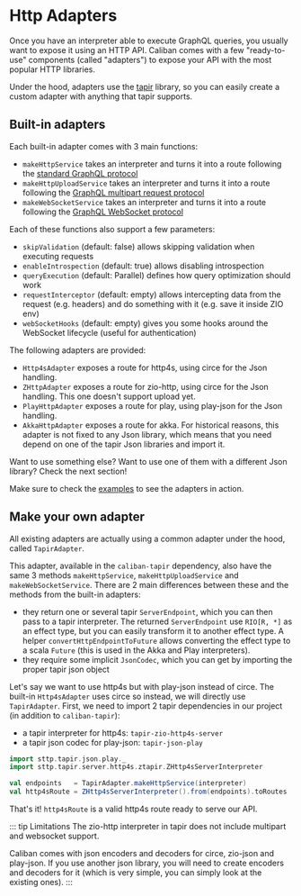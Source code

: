 # Http Adapters

Once you have an interpreter able to execute GraphQL queries, you usually want to expose it using an HTTP API.
Caliban comes with a few "ready-to-use" components (called "adapters") to expose your API with the most popular HTTP libraries.

Under the hood, adapters use the [tapir](https://tapir.softwaremill.com/en/latest/) library, so you can easily create a custom adapter with anything that tapir supports.

## Built-in adapters
Each built-in adapter comes with 3 main functions:
- `makeHttpService` takes an interpreter and turns it into a route following the [standard GraphQL protocol](https://graphql.org/learn/serving-over-http/#http-methods-headers-and-body)
- `makeHttpUploadService` takes an interpreter and turns it into a route following the [GraphQL multipart request protocol](https://github.com/jaydenseric/graphql-multipart-request-spec)
- `makeWebSocketService` takes an interpreter and turns it into a route following the [GraphQL WebSocket protocol](https://github.com/enisdenjo/graphql-ws/blob/master/PROTOCOL.md)

Each of these functions also support a few parameters:
- `skipValidation` (default: false) allows skipping validation when executing requests
- `enableIntrospection` (default: true) allows disabling introspection
- `queryExecution` (default: Parallel) defines how query optimization should work
- `requestInterceptor` (default: empty) allows intercepting data from the request (e.g. headers) and do something with it (e.g. save it inside ZIO env)
- `webSocketHooks` (default: empty) gives you some hooks around the WebSocket lifecycle (useful for authentication)

The following adapters are provided:
- `Http4sAdapter` exposes a route for http4s, using circe for the Json handling.
- `ZHttpAdapter` exposes a route for zio-http, using circe for the Json handling. This one doesn't support upload yet.
- `PlayHttpAdapter` exposes a route for play, using play-json for the Json handling.
- `AkkaHttpAdapter` exposes a route for akka. For historical reasons, this adapter is not fixed to any Json library, which means that you need depend on one of the tapir Json libraries and import it.

Want to use something else? Want to use one of them with a different Json library? Check the next section!

Make sure to check the [examples](examples.md) to see the adapters in action.

## Make your own adapter

All existing adapters are actually using a common adapter under the hood, called `TapirAdapter`.

This adapter, available in the `caliban-tapir` dependency, also have the same 3 methods `makeHttpService`, `makeHttpUploadService` and `makeWebSocketService`.
There are 2 main differences between these and the methods from the built-in adapters:
- they return one or several tapir `ServerEndpoint`, which you can then pass to a tapir interpreter. The returned `ServerEndpoint` use `RIO[R, *]` as an effect type, but you can easily transform it to another effect type. A helper `convertHttpEndpointToFuture` allows converting the effect type to a scala `Future` (this is used in the Akka and Play interpreters).
- they require some implicit `JsonCodec`, which you can get by importing the proper tapir json object

Let's say we want to use http4s but with play-json instead of circe. The built-in `Http4sAdapter` uses circe so instead, we will directly use `TapirAdapter`.
First, we need to import 2 tapir dependencies in our project (in addition to `caliban-tapir`):
- a tapir interpreter for http4s: `tapir-zio-http4s-server`
- a tapir json codec for play-json: `tapir-json-play`

```scala
import sttp.tapir.json.play._
import sttp.tapir.server.http4s.ztapir.ZHttp4sServerInterpreter

val endpoints   = TapirAdapter.makeHttpService(interpreter)
val http4sRoute = ZHttp4sServerInterpreter().from(endpoints).toRoutes
```

That's it! `http4sRoute` is a valid http4s route ready to serve our API.

::: tip Limitations
The zio-http interpreter in tapir does not include multipart and websocket support.

Caliban comes with json encoders and decoders for circe, zio-json and play-json.
If you use another json library, you will need to create encoders and decoders for it (which is very simple, you can simply look at the existing ones).
:::
